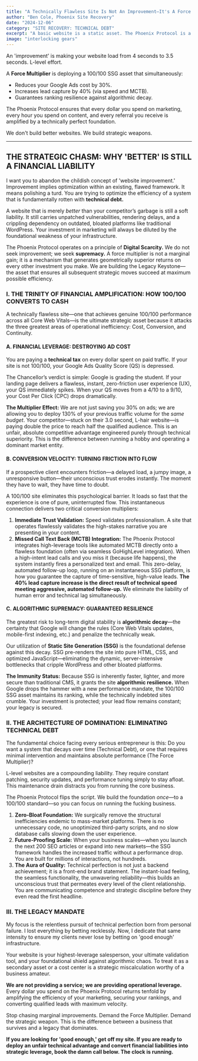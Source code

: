 ```yaml
---
title: "A Technically Flawless Site Is Not An Improvement—It's A Force Multiplier."
author: "Ben Cole, Phoenix Site Recovery"
date: "2024-12-06"
category: "SITE RECOVERY: TECHNICAL DEBT"
excerpt: "A basic website is a static asset. The Phoenix Protocol is a force multiplier, enhancing the output of every other strategic component of your business."
image: "interlocking gears"
---
```


An 'improvement' is making your website load from 4 seconds to 3.5 seconds. L-level effort.

A **Force Multiplier** is deploying a 100/100 SSG asset that simultaneously:
*   Reduces your Google Ads cost by 30%.
*   Increases lead capture by 40% (via speed and MCTB).
*   Guarantees ranking resilience against algorithmic decay.

The Phoenix Protocol ensures that every dollar you spend on marketing, every hour you spend on content, and every referral you receive is amplified by a technically perfect foundation.

We don't build better websites. We build strategic weapons.

---

## THE STRATEGIC CHASM: WHY 'BETTER' IS STILL A FINANCIAL LIABILITY

I want you to abandon the childish concept of 'website improvement.' Improvement implies optimization within an existing, flawed framework. It means polishing a turd. You are trying to optimize the efficiency of a system that is fundamentally rotten with **technical debt.**

A website that is merely *better* than your competitor’s garbage is still a soft liability. It still carries unpatched vulnerabilities, rendering delays, and a crippling dependency on outdated, bloated platforms like traditional WordPress. Your investment in marketing will always be diluted by the foundational weakness of your infrastructure.

The Phoenix Protocol operates on a principle of **Digital Scarcity.** We do not seek improvement; we seek **supremacy.** A force multiplier is not a marginal gain; it is a mechanism that generates geometrically superior returns on every other investment you make. We are building the Legacy Keystone—the asset that ensures all subsequent strategic moves succeed at maximum possible efficiency.

### I. THE TRINITY OF FINANCIAL AMPLIFICATION: HOW 100/100 CONVERTS TO CASH

A technically flawless site—one that achieves genuine 100/100 performance across all Core Web Vitals—is the ultimate strategic asset because it attacks the three greatest areas of operational inefficiency: Cost, Conversion, and Continuity.

#### A. FINANCIAL LEVERAGE: DESTROYING AD COST

You are paying a **technical tax** on every dollar spent on paid traffic. If your site is not 100/100, your Google Ads Quality Score (QS) is depressed.

The Chancellor’s verdict is simple: Google is grading the student. If your landing page delivers a flawless, instant, zero-friction user experience (UX), your QS immediately spikes. When your QS moves from a 4/10 to a 9/10, your Cost Per Click (CPC) drops dramatically.

**The Multiplier Effect:** We are not just saving you 30% on ads; we are allowing you to deploy 130% of your previous traffic volume for the *same budget*. Your competitor—stuck on their 3.0 second, L-hair website—is paying double the price to reach half the qualified audience. This is an unfair, absolute competitive advantage engineered purely through technical superiority. This is the difference between running a hobby and operating a dominant market entity.

#### B. CONVERSION VELOCITY: TURNING FRICTION INTO FLOW

If a prospective client encounters friction—a delayed load, a jumpy image, a unresponsive button—their unconscious trust erodes instantly. The moment they have to wait, they have time to doubt.

A 100/100 site eliminates this psychological barrier. It loads so fast that the experience is one of pure, uninterrupted flow. This instantaneous connection delivers two critical conversion multipliers:

1.  **Immediate Trust Validation:** Speed validates professionalism. A site that operates flawlessly validates the high-stakes narrative you are presenting in your content.
2.  **Missed Call Text Back (MCTB) Integration:** The Phoenix Protocol integrates high-leverage tools like automated MCTB directly onto a flawless foundation (often via seamless GoHighLevel integration). When a high-intent lead calls and you miss it (because life happens), the system instantly fires a personalized text and email. This zero-delay, automated follow-up loop, running on an instantaneous SSG platform, is how you guarantee the capture of time-sensitive, high-value leads. **The 40% lead capture increase is the direct result of technical speed meeting aggressive, automated follow-up.** We eliminate the liability of human error and technical lag simultaneously.

#### C. ALGORITHMIC SUPREMACY: GUARANTEED RESILIENCE

The greatest risk to long-term digital stability is **algorithmic decay**—the certainty that Google will change the rules (Core Web Vitals updates, mobile-first indexing, etc.) and penalize the technically weak.

Our utilization of **Static Site Generation (SSG)** is the foundational defense against this decay. SSG pre-renders the site into pure HTML, CSS, and optimized JavaScript—eliminating the dynamic, server-intensive bottlenecks that cripple WordPress and other bloated platforms.

**The Immunity Status:** Because SSG is inherently faster, lighter, and more secure than traditional CMS, it grants the site **algorithmic resilience.** When Google drops the hammer with a new performance mandate, the 100/100 SSG asset maintains its ranking, while the technically indebted sites crumble. Your investment is protected; your lead flow remains constant; your legacy is secured.

### II. THE ARCHITECTURE OF DOMINATION: ELIMINATING TECHNICAL DEBT

The fundamental choice facing every serious entrepreneur is this: Do you want a system that decays over time (Technical Debt), or one that requires minimal intervention and maintains absolute performance (The Force Multiplier)?

L-level websites are a compounding liability. They require constant patching, security updates, and performance tuning simply to stay afloat. This maintenance drain distracts you from running the core business.

The Phoenix Protocol flips the script. We build the foundation *once*—to a 100/100 standard—so you can focus on running the fucking business.

1.  **Zero-Bloat Foundation:** We surgically remove the structural inefficiencies endemic to mass-market platforms. There is no unnecessary code, no unoptimized third-party scripts, and no slow database calls slowing down the user experience.
2.  **Future-Proofing Scale:** When your business scales—when you launch the next 200 SEO articles or expand into new markets—the SSG framework handles the increased traffic without a performance drop. You are built for millions of interactions, not hundreds.
3.  **The Aura of Quality:** Technical perfection is not just a backend achievement; it is a front-end brand statement. The instant-load feeling, the seamless functionality, the unwavering reliability—this builds an unconscious trust that permeates every level of the client relationship. You are communicating competence and strategic discipline before they even read the first headline.

### III. THE LEGACY MANDATE

My focus is the relentless pursuit of technical perfection born from personal failure. I lost everything by betting recklessly. Now, I dedicate that same intensity to ensure my clients never lose by betting on 'good enough' infrastructure.

Your website is your highest-leverage salesperson, your ultimate validation tool, and your foundational shield against algorithmic chaos. To treat it as a secondary asset or a cost center is a strategic miscalculation worthy of a business amateur.

**We are not providing a service; we are providing operational leverage.** Every dollar you spend on the Phoenix Protocol returns tenfold by amplifying the efficiency of your marketing, securing your rankings, and converting qualified leads with maximum velocity.

Stop chasing marginal improvements. Demand the Force Multiplier. Demand the strategic weapon. This is the difference between a business that survives and a legacy that dominates.

**If you are looking for 'good enough,' get off my site. If you are ready to deploy an unfair technical advantage and convert financial liabilities into strategic leverage, book the damn call below. The clock is running.**